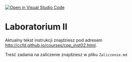 [![Open in Visual Studio Code](https://classroom.github.com/assets/open-in-vscode-2e0aaae1b6195c2367325f4f02e2d04e9abb55f0b24a779b69b11b9e10269abc.svg)](https://classroom.github.com/online_ide?assignment_repo_id=16782575&assignment_repo_type=AssignmentRepo)
# Laboratorium II

Aktualny tekst instrukcji znajdziesz pod adresem <http://ccfd.github.io/courses/cpp_inst02.html>.

Treść zadania na zaliczenie znajdziesz w pliku `Zaliczenie.md`

